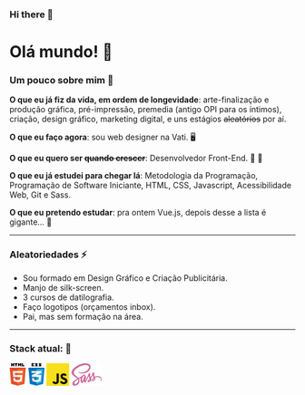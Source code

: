 ### Hi there 👋

<!--
**vandersonlb/vandersonlb** is a ✨ _special_ ✨ repository because its `README.md` (this file) appears on your GitHub profile.

Here are some ideas to get you started:

- 🔭 I’m currently working on ...
- 🌱 I’m currently learning ...
- 👯 I’m looking to collaborate on ...
- 🤔 I’m looking for help with ...
- 💬 Ask me about ...
- 📫 How to reach me: ...
- 😄 Pronouns: ...
- ⚡ Fun fact: ...
-->

# Olá mundo! 👋

### Um pouco sobre mim 📃

**O que eu já fiz da vida, em ordem de longevidade**: arte-finalização e produção gráfica, pré-impressão, premedia (antigo OPI para os íntimos), criação, design gráfico, marketing digital, e uns estágios <s>aleatórios</s> por aí.

**O que eu faço agora**: sou web designer na Vati. 🖥          

**O que eu quero ser <s>quando crescer</s>**: Desenvolvedor Front-End. 🙏 🏁

**O que eu já estudei para chegar lá**: Metodologia da Programação, Programação de Software Iniciante, HTML, CSS, Javascript, Acessibilidade Web, Git e Sass.

**O que eu pretendo estudar**: pra ontem Vue.js, depois desse a lista é gigante... 🌱

___

### Aleatoriedades ⚡

- Sou formado em Design Gráfico e Criação Publicitária.
- Manjo de silk-screen.
- 3 cursos de datilografia.
- Faço logotipos (orçamentos inbox).
- Pai, mas sem formação na área.
___

### Stack atual: 🎯

<a><img height="40" src="https://raw.githubusercontent.com/vandersonlb/vandersonlb/main/assets/html5.png"></a>
<a><img height="40" src="https://raw.githubusercontent.com/vandersonlb/vandersonlb/main/assets/css3.png"></a>
<a><img height="40" src="https://raw.githubusercontent.com/vandersonlb/vandersonlb/main/assets/javascript.png"></a>
<a><img height="40" src="https://raw.githubusercontent.com/vandersonlb/vandersonlb/main/assets/sass.png"></a>
